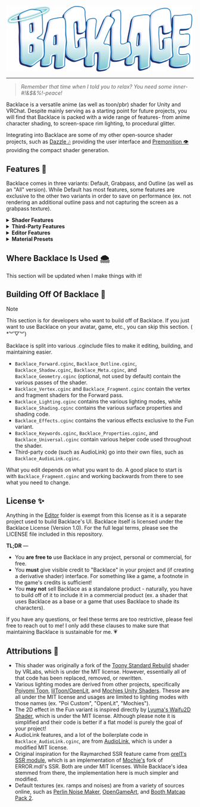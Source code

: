 <p align="left">
  <img src="./.assets/backlace.png" alt="Backlace Logo" width="500"/>
</p>

---

> *Remember that time when I told you to relax? You need some inner-#!&$&%!-peace!*

Backlace is a versatile anime (as well as toon/pbr) shader for Unity and VRChat. Despite mainly serving as a starting point for future projects, you will find that Backlace is packed with a wide range of features- from anime character shading, to screen-space rim lighting, to procedural glitter. 

Integrating into Backlace are some of my other open-source shader projects, such as [Dazzle 🎶](https://github.com/kleineluka/dazzle) providing the user interface and [Premonition 👁️](https://github.com/kleineluka/premonition) providing the compact shader generation.

## Features 🌈
Backlace comes in three variants: Default, Grabpass, and Outline (as well as an "All" version). While Default has most features, some features are exclusive to the other two variants in order to save on performance (ex. not rendering an additional outline pass and not capturing the screen as a grabpass texture).

<details>
  <summary><b>Shader Features</b></summary>

- Basic Texture Features (Albedo, Normal, etc.)
- Multiple Lighting Models (Backlace, PoiCustom, OpenLit, Standard, Mochie)
- Various Specular Modes (PBR, Anisotropic, Toon, Hair, Cloth)
- Various Diffuse Modes (PBR, Ramp Toon, Anime Toon)
- Light Direction Modes (Backlace, Forced, View Direction)
- Texture Stitching (Different Albedo Across Different Model Parts)
- Vertex Manipulation
- UV Manipulation
- UV Effects (Triplanar, Screenspace, Flipbook, Flowmap)
- Emission
- Light Limiting
- Rim Lighting
- Clearcoat
- Matcap
- Decal (2 Slots)
- Texture Post-Processing
- Cubemap Reflection
- Parallax Mapping (Fasty and Fancy)
- Subsurface Scattering
- Detail Mapping
- Dissolve Effect
- Pathing
- Depth Rim Lighting
- Shadow Map
- Glitter
- Distance Fading
- Iridescence
- Shadow Textures
- Flatten Model (2D Effect)
- World Aligned Textures
- VRChat Mirror Detection
- Touch Interactions
- Dithering
- Vertex Distortion (Wave, Jumble, Wind, Breathing)
- Low Precision (PS1/Low-Poly)
- Refraction (Grabpass Variant Only)
- Fake Screen Space Reflections (Planar and Raymarched) (Grabpass Variant Only)
- Outline (Outline Variant Only)
</details>

<details>
  <summary><b>Third-Party Features</b></summary>

- AudioLink
- Super Plug Shader *(also need it installed)*
- LTCGI *(also need it installed)*
</details>

<details>
  <summary><b>Editor Features</b></summary>

- Custom UI (via [Dazzle 🎶](https://github.com/kleineluka/dazzle))
- Compact Shader Generation (via [Premonition 👁️](https://github.com/kleineluka/premonition))
- Smart Badges (ex. `Depth` on depth-related effects, `Grabpass` on features that require the Grabpass variant, etc.)
- Preset System (save and load presets for the shader)
</details>

<details>
  <summary><b>Material Presets</b></summary>

Some preset values for the shader are also provided to help give you a starting point for various (typically more complex) materials. These are also to demonstrate that, while Backlace is an anime shader, it can also do a variety of other surfaces as well!
- Will be filled when they are all done!
</details>

## Where Backlace Is Used 🌨️
This section will be updated when I make things with it!

## Building Off Of Backlace 🫧

> [!NOTE] 
> This section is for developers who want to build off of Backlace. If you just want to use Backlace on your avatar, game, etc., you can skip this section. ( \*︾▽︾)

Backlace is split into various .cginclude files to make it editing, building, and maintaining easier.
- `Backlace_Forward.cginc`, `Backlace_Outline.cginc`, `Backlace_Shadow.cginc`, `Backlace_Meta.cginc`, and `Backlace_Geometry.cginc` (optional, not used by default) contain the various passes of the shader.
- `Backlace_Vertex.cginc` and `Backlace_Fragment.cginc` contain the vertex and fragment shaders for the Forward pass.
- `Backlace_Lighting.cginc` contains the various lighting modes, while `Backlace_Shading.cginc` contains the various surface properties and shading code.
- `Backlace_Effects.cginc` contains the various effects exclusive to the Fun variant.
- `Backlace_Keywords.cginc`, `Backlace_Properties.cginc`, and `Backlace_Universal.cginc` contain various helper code used throughout the shader.
- Third-party code (such as AudioLink) go into their own files, such as `Backlace_AudioLink.cginc`.

What you edit depends on what you want to do. A good place to start is with `Backlace_Fragment.cginc` and working backwards from there to see what you need to change.

## License ✨
Anything in the [Editor](https://github.com/kleineluka/backlace/tree/main/Resources/Luka_Backlace/Editor) folder is exempt from this license as it is a separate project used to build Backlace's UI. Backlace itself is licensed under the Backlace License (Version 1.0). For the full legal terms, please see the LICENSE file included in this repository. 

**TL;DR** —
- You **are free to** use Backlace in any project, personal or commercial, for free.
- You **must** give visible credit to "Backlace" in your project and (if creating a derivative shader) interface. For something like a game, a footnote in the game's credits is sufficient!
- You **may not** sell Backlace as a standalone product - naturally, you have to build off of it to include it in a commercial product (ex. a shader that uses Backlace as a base or a game that uses Backlace to shade its characters).

If you have any questions, or feel these terms are too restrictive, please feel free to reach out to me! I only add these clauses to make sure that maintaining Backlace is sustainable for me. 💗

## Attributions 🎨
- This shader was originally a fork of the [Toony Standard Rebuild](https://github.com/VRLabs/Toony-Standard-Rebuild) shader by VRLabs, which is under the MIT license. However, essentially all of that code has been replaced, removed, or rewritten.
- Various lighting modes are derived from other projects, specifically [Poiyomi Toon](https://github.com/poiyomi/PoiyomiToonShader), [lilToon/OpenLit](https://github.com/lilxyzw/lilToon), and [Mochies Unity Shaders](https://github.com/MochiesCode/Mochies-Unity-Shaders/). Thesse are all under the MIT license and usages are limited to lighting modes with those names (ex. \"Poi Custom\", \"OpenLit\", \"Mochies\").
- The 2D effect in the Fun variant is inspired directly by [Lyuma's Waifu2D Shader](https://github.com/lyuma/LyumaShader), which is under the MIT license. Although  please note it is simplified and their code is better if a flat model is purely the goal of your project!
- AudioLink features, and a lot of the boilerplate code in `Backlace_AudioLink.cginc`, are from [AudioLink](https://github.com/llealloo/audiolink), which is under a modified MIT license.
- Original inspiration for the Raymarched SSR feature came from [orel1's SSR module](github.com/orels1/orels-Unity-Shaders), which is an implementation of [Mochie's](https://github.com/MochiesCode/Mochies-Unity-Shaders/) fork of ERROR.mdl's SSR. Both are under MIT licenses. While Backlace's idea stemmed from there, the implementation here is much simpler and modified.
- Default textures (ex. ramps and noises) are from a variety of sources online, such as [Perlin Noise Maker](http://kitfox.com/projects/perlinNoiseMaker/), [OpenGameArt](https://opengameart.org/), and [Booth Matcap Pack 2](https://booth.pm/ja/items/5755167).